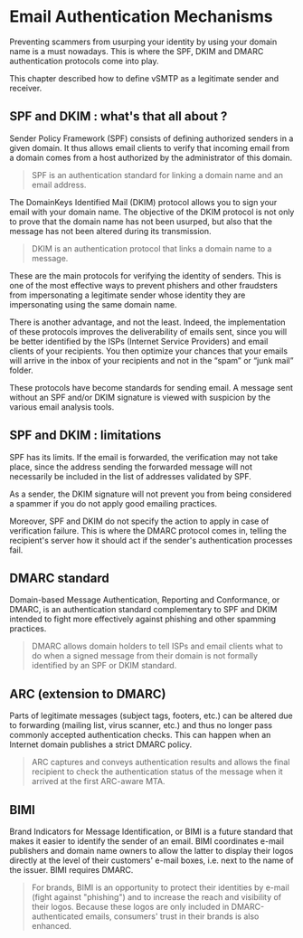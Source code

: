 # Email Authentication Mechanisms

Preventing scammers from usurping your identity by using your domain name is a must nowadays.  This is where the SPF, DKIM and DMARC authentication protocols come into play.

This chapter described how to define vSMTP as a legitimate sender and receiver.

## SPF and DKIM : what's that all about ?

Sender Policy Framework (SPF) consists of defining authorized senders in a given domain. It thus allows email clients to verify that incoming email from a domain comes from a host authorized by the administrator of this domain.

> SPF is an authentication standard for linking a domain name and an email address.

The DomainKeys Identified Mail (DKIM) protocol allows you to sign your email with your domain name. The objective of the DKIM protocol is not only to prove that the domain name has not been usurped, but also that the message has not been altered during its transmission.

> DKIM is an authentication protocol that links a domain name to a message.

These are the main protocols for verifying the identity of senders. This is one of the most effective ways to prevent phishers and other fraudsters from impersonating a legitimate sender whose identity they are impersonating using the same domain name.

There is another advantage, and not the least. Indeed, the implementation of these protocols improves the deliverability of emails sent, since you will be better identified by the ISPs (Internet Service Providers) and email clients of your recipients. You then optimize your chances that your emails will arrive in the inbox of your recipients and not in the “spam” or “junk mail” folder.

These protocols have become standards for sending email. A message sent without an SPF and/or DKIM signature is viewed with suspicion by the various email analysis tools.

## SPF and DKIM : limitations

SPF has its limits. If the email is forwarded, the verification may not take place, since the address sending the forwarded message will not necessarily be included in the list of addresses validated by SPF.

As a sender, the DKIM signature will not prevent you from being considered a spammer if you do not apply good emailing practices.

Moreover, SPF and DKIM do not specify the action to apply in case of verification failure. This is where the DMARC protocol comes in, telling the recipient's server how it should act if the sender's authentication processes fail.

## DMARC standard

Domain-based Message Authentication, Reporting and Conformance, or DMARC, is an authentication standard complementary to SPF and DKIM intended to fight more effectively against phishing and other spamming practices.

> DMARC allows domain holders to tell ISPs and email clients what to do when a signed message from their domain is not formally identified by an SPF or DKIM standard.

## ARC (extension to DMARC)

Parts of legitimate messages (subject tags, footers, etc.) can be altered due to forwarding (mailing list, virus scanner, etc.) and thus no longer pass commonly accepted authentication checks. This can happen when an Internet domain publishes a strict DMARC policy.

>ARC captures and conveys authentication results and allows the final recipient to check the authentication status of the message when it arrived at the first ARC-aware MTA.

## BIMI

Brand Indicators for Message Identification, or BIMI is a future standard that makes it easier to identify the sender of an email. BIMI coordinates e-mail publishers and domain name owners to allow the latter to display their logos directly at the level of their customers' e-mail boxes, i.e. next to the name of the issuer. BIMI requires DMARC.

> For brands, BIMI is an opportunity to protect their identities by e-mail (fight against "phishing") and to increase the reach and visibility of their logos. Because these logos are only included in DMARC-authenticated emails, consumers' trust in their brands is also enhanced.
